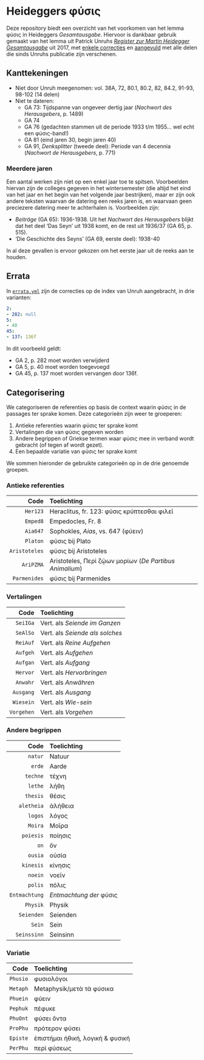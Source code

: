 # Heideggers φύσις

Deze repository biedt een overzicht van het voorkomen van het lemma φύσις in Heideggers _Gesamtausgabe_. Hiervoor is dankbaar gebruik gemaakt van het lemma uit Patrick Unruhs [_Register zur Martin Heidegger Gesamtausgabe_](https://www.klostermann.de/Unruh-Patrick-Register-zur-Martin-Heidegger-Gesamtausgabe) uit 2017, met [enkele correcties](./index/errata.yml) en [aangevuld](./index/complement.yml) met alle delen die sinds Unruhs publicatie zijn verschenen.

## Kanttekeningen

* Niet door Unruh meegenomen: vol. 38A, 72, 80.1, 80.2, 82, 84.2, 91-93, 98-102 (14 delen)
* Niet te dateren: 
  * GA 73: Tijdspanne van ongeveer dertig jaar (*Nachwort des Herausgebers*, p. 1489)
  * GA 74
  * GA 76 (gedachten stammen uit de periode 1933 t/m 1955... wel echt een φύσις-band!)
  * GA 81 (eind jaren 30, begin jaren 40)
  * GA 91, *Denksplitter* (tweede deel): Periode van 4 decennia (*Nachwort de Herausgebers*, p. 771)

### Meerdere jaren

Een aantal werken zijn niet op een enkel jaar toe te spitsen. Voorbeelden hiervan zijn de colleges gegeven in het wintersemester (die altijd het eind van het jaar en het begin van het volgende jaar bestrijken), maar er zijn ook andere teksten waarvan de datering een reeks jaren is, en waarvaan geen preciezere datering meer te achterhalen is.  Voorbeelden zijn:

* *Beiträge* (GA 65): 1936-1938. Uit het *Nachwort des Herausgebers* blijkt dat het deel ‘Das Seyn’ uit 1938 komt, en de rest uit 1936/37 (GA 65, p. 515).
* ‘Die Geschichte des Seyns’ (GA 69, eerste deel): 1938-40

In al deze gevallen is ervoor gekozen om het eerste jaar uit de reeks aan te houden.

## Errata

In [`errata.yml`](./errata.yml) zijn de correcties op de index van Unruh aangebracht, in drie varianten:

```yaml
2:
- 282: null
5:
- 40
45:
- 137: 136f
```

In dit voorbeeld geldt:

* GA 2, p. 282 moet worden verwijderd
* GA 5, p. 40 moet worden toegevoegd
* GA 45, p. 137 moet worden vervangen door 136f.

## Categorisering

We categoriseren de referenties op basis de context waarin φύσις in de passages ter sprake komen. Deze categorieën zijn weer te groeperen:

1. Antieke referenties waarin φύσις ter sprake komt
2. Vertalingen die van φύσις gegeven worden 
3. Andere begrippen of Griekse termen waar φύσις mee in verband wordt gebracht (of tegen af wordt gezet).
4. Een bepaalde variatie van φύσις ter sprake komt

We sommen hieronder de gebruikte categorieën op in de drie genoemde groepen.

### Antieke referenties

|          Code | Toelichting                                             |
| ------------: | :------------------------------------------------------ |
|      `Her123` | Heraclitus, fr. 123: φύσις κρύπτεσθαι φιλεῖ             |
|      `Emped8` | Empedocles, Fr. 8                                       |
|      `Aia647` | Sophokles, *Aias*, vs. 647 (φύειν)                      |
|      `Platon` | φύσις bij Plato                                         |
| `Aristoteles` | φύσις bij Aristoteles                                   |
|     `AriPZMA` | Aristoteles, Περὶ ζῴων μορίων (*De Partibus Animalium*) |
|  `Parmenides` | φύσις bij Parmenides                                    |

### Vertalingen

|       Code | Toelichting                     |
| ---------: | :------------------------------ |
|   `SeiIGa` | Vert. als *Seiende im Ganzen*   |
|   `SeAlSo` | Vert. als *Seiende als solches* |
|   `ReiAuf` | Vert. als *Reine Aufgehen*      |
|   `Aufgeh` | Vert. als *Aufgehen*            |
|   `Aufgan` | Vert. als *Aufgang*             |
|   `Hervor` | Vert. als *Hervorbringen*       |
|   `Anwahr` | Vert. als *Anwähren*            |
|  `Ausgang` | Vert. als *Ausgang*             |
|  `Wiesein` | Vert. als *Wie-sein*            |
| `Vorgehen` | Vert. als *Vorgehen*            |

### Andere begrippen

|          Code | Toelichting             |
| ------------: | :---------------------- |
|       `natur` | Natuur                  |
|        `erde` | Aarde                   |
|      `techne` | τέχνη                   |
|       `lethe` | λήθη                    |
|      `thesis` | θέσις                   |
|    `aletheia` | ἀλήθεια                 |
|       `logos` | λόγος                   |
|       `Moira` | Μοῖρα                   |
|     `poiesis` | ποίησις                 |
|          `on` | ὄν                      |
|       `ousia` | οὐσία                   |
|     `kinesis` | κίνησις                 |
|       `noein` | νοεῖν                   |
|       `polis` | πόλις                   |
| `Entmachtung` | *Entmachtung der* φύσις |
|      `Physik` | Physik                  |
|    `Seienden` | Seienden                |
|        `Sein` | Sein                    |
|   `Seinssinn` | Seinsinn                |

### Variatie

|     Code | Toelichting                                 |
| -------: | :------------------------------------------ |
| `Phusio` | φυσιολόγοι                                  |
| `Metaph` | Metaphysik/μετὰ τὰ φύσικα                   |
| `Phuein` | φύειν                                       |
| `Pephuk` | πέφυκε                                      |
| `PhuOnt` | φύσει ὄντα                                  |
| `ProPhu` | πρότερον φύσει                              |
| `Episte` | ἐπιστήμαι ἠθική, λογική & φυσική            |
| `PerPhu` | περὶ φύσεως                                 |

